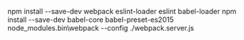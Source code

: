 npm install --save-dev webpack eslint-loader eslint babel-loader
npm install --save-dev babel-core babel-preset-es2015
node_modules\.bin\webpack --config ./webpack.server.js
